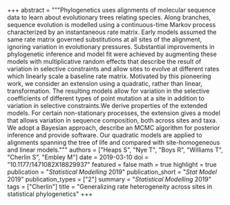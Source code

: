 +++
abstract = """Phylogenetics uses alignments of molecular sequence data to learn about evolutionary trees relating species. Along branches, sequence evolution is modelled using a continuous-time Markov process characterized by an instantaneous rate matrix. Early models assumed the same rate matrix governed substitutions at all sites of the alignment, ignoring variation in evolutionary pressures. Substantial improvements in phylogenetic inference and model fit were achieved by augmenting these models with multiplicative random effects that describe the result of variation in selective constraints and allow sites to evolve at different rates which linearly scale a baseline rate matrix. Motivated by this pioneering work, we consider an extension using a quadratic, rather than linear, transformation. The resulting models allow for variation in the selective coefficients of different types of point mutation at a site in addition to variation in selective constraints.We derive properties of the extended models. For certain non-stationary processes, the extension gives a model that allows variation in sequence composition, both across sites and taxa. We adopt a Bayesian approach, describe an MCMC algorithm for posterior inference and provide software. Our quadratic models are applied to alignments spanning the tree of life and compared with site-homogeneous and linear models."""
authors = ["Heaps S", "Nye T", "Boys R", "Williams T", "Cherlin S", "Embley M"]
date = 2019-03-10
doi = "10.1177/1471082X18829937"
featured = false
math = true
highlight = true
publication = "*Statistical Modelling* 2019"
publication_short = "*Stat Model* 2019"
publication_types = ["2"]
summary = "*Statistical Modelling* 2019"
tags = ["Cherlin"]
title = "Generalizing rate heterogeneity across sites in statistical phylogenetics"
+++

